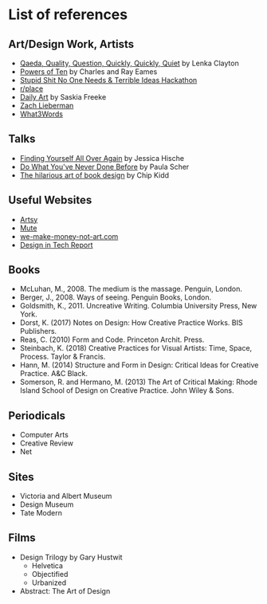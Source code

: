 # List of references

## Art/Design Work, Artists
- [Qaeda, Quality, Question, Quickly, Quickly, Quiet](http://www.lenkaclayton.com/qaeda-quality-question-quickly-quickly-quiet/) by Lenka Clayton
- [Powers of Ten](https://www.youtube.com/watch?v=0fKBhvDjuy0) by Charles and Ray Eames
- [Stupid Shit No One Needs & Terrible Ideas Hackathon](https://stupidhackathon.com/)
- [r/place](http://sudoscript.com/reddit-place/)
- [Daily Art](https://sasj.tumblr.com/) by Saskia Freeke
- [Zach Lieberman](https://www.instagram.com/zach.lieberman/)
- [What3Words](https://what3words.com/pages.explores.reaction)

## Talks
- [Finding Yourself All Over Again](https://www.youtube.com/watch?v=X8fA3FeeowE) by Jessica Hische
- [Do What You've Never Done Before](https://www.pentagram.com/about/paula-scher#video-do-what-youve-never-done-before) by Paula Scher
- [The hilarious art of book design](https://www.youtube.com/watch?v=cC0KxNeLp1E) by Chip Kidd

## Useful Websites
- [Artsy](https://www.artsy.net/)
- [Mute](http://www.metamute.org/)
- [we-make-money-not-art.com](https://we-make-money-not-art.com/)
- [Design in Tech Report](https://designintech.report/)

## Books
- McLuhan, M., 2008. The medium is the massage. Penguin, London.
- Berger, J., 2008. Ways of seeing. Penguin Books, London.
- Goldsmith, K., 2011. Uncreative Writing. Columbia University Press, New York.
- Dorst, K. (2017) Notes on Design: How Creative Practice Works. BIS Publishers.
- Reas, C. (2010) Form and Code. Princeton Archit. Press.
- Steinbach, K. (2018) Creative Practices for Visual Artists: Time, Space, Process. Taylor & Francis.
- Hann, M. (2014) Structure and Form in Design: Critical Ideas for Creative Practice. A&C Black.
- Somerson, R. and Hermano, M. (2013) The Art of Critical Making: Rhode Island School of Design on Creative Practice. John Wiley & Sons.

## Periodicals
- Computer Arts
- Creative Review
- Net

## Sites
- Victoria and Albert Museum
- Design Museum
- Tate Modern

## Films
- Design Trilogy by Gary Hustwit
	- Helvetica
	- Objectified
	- Urbanized
- Abstract: The Art of Design
